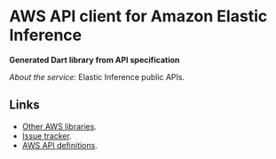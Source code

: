 # AWS API client for Amazon Elastic  Inference

**Generated Dart library from API specification**

*About the service:*
Elastic Inference public APIs.

## Links

- [Other AWS libraries](https://github.com/agilord/aws_client/tree/master/generated).
- [Issue tracker](https://github.com/agilord/aws_client/issues).
- [AWS API definitions](https://github.com/aws/aws-sdk-js/tree/master/apis).
